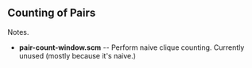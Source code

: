 
Counting of Pairs
-----------------
Notes.

* __pair-count-window.scm__ -- Perform naive clique counting. Currently
    unused (mostly because it's naive.)
